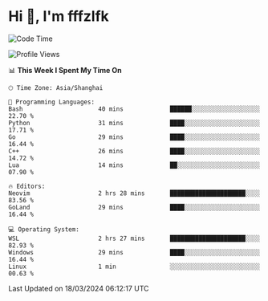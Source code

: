 # Hi 👋, I'm fffzlfk

<!--START_SECTION:waka-->
![Code Time](http://img.shields.io/badge/Code%20Time-676%20hrs%2031%20mins-blue)

![Profile Views](http://img.shields.io/badge/Profile%20Views-0-blue)

📊 **This Week I Spent My Time On** 

```text
🕑︎ Time Zone: Asia/Shanghai

💬 Programming Languages: 
Bash                     40 mins             ██████░░░░░░░░░░░░░░░░░░░   22.70 % 
Python                   31 mins             ████░░░░░░░░░░░░░░░░░░░░░   17.71 % 
Go                       29 mins             ████░░░░░░░░░░░░░░░░░░░░░   16.44 % 
C++                      26 mins             ████░░░░░░░░░░░░░░░░░░░░░   14.72 % 
Lua                      14 mins             ██░░░░░░░░░░░░░░░░░░░░░░░   07.90 % 

🔥 Editors: 
Neovim                   2 hrs 28 mins       █████████████████████░░░░   83.56 % 
GoLand                   29 mins             ████░░░░░░░░░░░░░░░░░░░░░   16.44 % 

💻 Operating System: 
WSL                      2 hrs 27 mins       █████████████████████░░░░   82.93 % 
Windows                  29 mins             ████░░░░░░░░░░░░░░░░░░░░░   16.44 % 
Linux                    1 min               ░░░░░░░░░░░░░░░░░░░░░░░░░   00.63 % 
```


 Last Updated on 18/03/2024 06:12:17 UTC
<!--END_SECTION:waka-->
